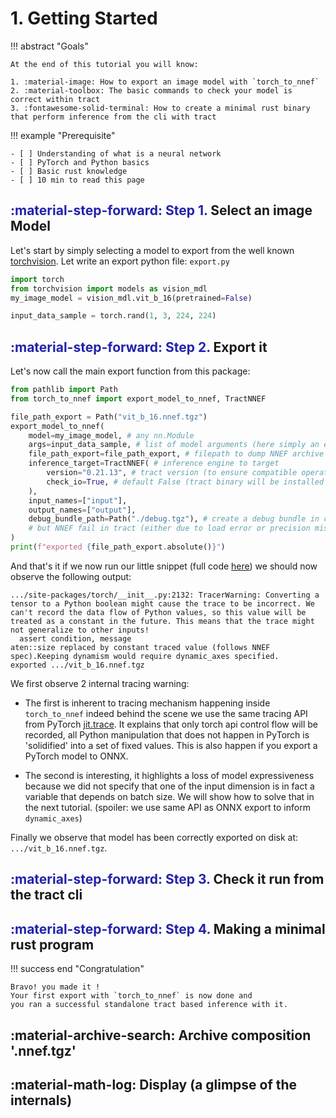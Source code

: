# 1. Getting Started

!!! abstract "Goals"

    At the end of this tutorial you will know:

    1. :material-image: How to export an image model with `torch_to_nnef`
    2. :material-toolbox: The basic commands to check your model is correct within tract
    3. :fontawesome-solid-terminal: How to create a minimal rust binary that perform inference from the cli with tract

!!! example "Prerequisite"

    - [ ] Understanding of what is a neural network
    - [ ] PyTorch and Python basics
    - [ ] Basic rust knowledge
    - [ ] 10 min to read this page

## <span style="color:#2222aa"> :material-step-forward: Step 1.</span> Select an image Model

Let's start by simply selecting a model to export from the well known [torchvision](https://docs.pytorch.org/vision/stable/index.html).
Let write an export python file: `export.py`

```python
import torch
from torchvision import models as vision_mdl
my_image_model = vision_mdl.vit_b_16(pretrained=False)

input_data_sample = torch.rand(1, 3, 224, 224)
```

## <span style="color:#2222aa"> :material-step-forward: Step 2. </span> Export it

Let's now call the main export function from this package:

```python
from pathlib import Path
from torch_to_nnef import export_model_to_nnef, TractNNEF

file_path_export = Path("vit_b_16.nnef.tgz")
export_model_to_nnef(
    model=my_image_model, # any nn.Module
    args=input_data_sample, # list of model arguments (here simply an example of tensor image)
    file_path_export=file_path_export, # filepath to dump NNEF archive
    inference_target=TractNNEF( # inference engine to target
        version="0.21.13", # tract version (to ensure compatible operators)
        check_io=True, # default False (tract binary will be installed on the machine on fly)
    ),
    input_names=["input"],
    output_names=["output"],
    debug_bundle_path=Path("./debug.tgz"), # create a debug bundle in case model export work
    # but NNEF fail in tract (either due to load error or precision mismatch)
)
print(f"exported {file_path_export.absolute()}")
```

And that's it if we now run our little snippet (full code [here](./examples/getting_started.py)) we should now observe the following output:

```console
.../site-packages/torch/__init__.py:2132: TracerWarning: Converting a tensor to a Python boolean might cause the trace to be incorrect. We can't record the data flow of Python values, so this value will be treated as a constant in the future. This means that the trace might not generalize to other inputs!
  assert condition, message
aten::size replaced by constant traced value (follows NNEF spec).Keeping dynamism would require dynamic_axes specified.
exported .../vit_b_16.nnef.tgz
```

We first observe 2 internal tracing warning:

- The first is inherent to tracing mechanism happening inside `torch_to_nnef` indeed behind the scene
    we use the same tracing API from PyTorch [jit.trace](https://docs.pytorch.org/docs/stable/generated/torch.jit.trace.html).
    It explains that only torch api control flow will be recorded, all Python manipulation
    that does not happen in PyTorch is 'solidified' into a set of fixed values.
    This is also happen if you export a PyTorch model to ONNX.

- The second is interesting, it highlights a loss of model expressiveness because we did not specify
    that one of the input dimension is in fact a variable that depends on batch size. We will show how
    to solve that in the next tutorial. (spoiler: we use same API as ONNX export to inform `dynamic_axes`)

Finally we observe that model has been correctly exported on disk at: `.../vit_b_16.nnef.tgz`.

## <span style="color:#2222aa"> :material-step-forward: Step 3. </span> Check it run from the tract cli

## <span style="color:#2222aa"> :material-step-forward:  Step 4. </span> Making a minimal rust program

!!! success end "Congratulation"

    Bravo! you made it !
    Your first export with `torch_to_nnef` is now done and
    you ran a successful standalone tract based inference with it.

## :material-archive-search: Archive composition '.nnef.tgz'

## :material-math-log: Display (a glimpse of the internals)
